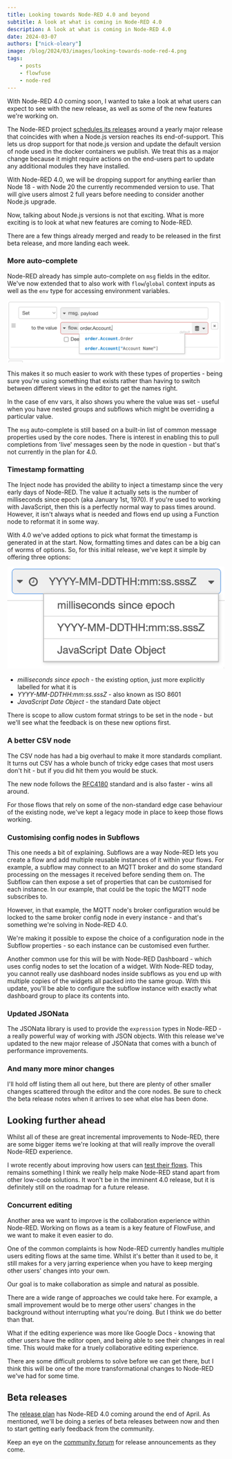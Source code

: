 ```yaml
---
title: Looking towards Node-RED 4.0 and beyond
subtitle: A look at what is coming in Node-RED 4.0
description: A look at what is coming in Node-RED 4.0
date: 2024-03-07
authors: ["nick-oleary"]
image: /blog/2024/03/images/looking-towards-node-red-4.png
tags:
    - posts
    - flowfuse
    - node-red
---
```


With Node-RED 4.0 coming soon, I wanted to take a look at what users can expect to see with the new release,
as well as some of the new features we're working on.

<!--more-->

The Node-RED project [schedules its releases](https://nodered.org/about/releases/) around a yearly major release that coincides with when a Node.js version
reaches its end-of-support. This lets us drop support for that node.js version and update the default version of node used
in the docker containers we publish. We treat this as a major change because  it might require actions on the end-users part to update any additional modules they have installed.

With Node-RED 4.0, we will be dropping support for anything earlier than Node 18 - with Node 20 the currently recommended version to use. That will give users almost 2 full years before needing to consider another Node.js upgrade.

Now, talking about Node.js versions is not that exciting. What is more exciting is to look at what new features are coming to Node-RED.

There are a few things already merged and ready to be released in the first beta release, and more landing each week.

### More auto-complete

Node-RED already has simple auto-complete on `msg` fields in the editor. We've now extended that to also work with `flow`/`global` context inputs as well as the `env` type for accessing environment variables.

![Node-RED editor autocompleting properties](./images/nr4-auto-complete.png "Node-RED editor autocompleting properties")

This makes it so much easier to work with these types of properties - being sure you're using something that exists rather than having to switch between different views in the editor to get the names right.

In the case of env vars, it also shows you where the value was set - useful when you have nested groups and subflows which might be overriding a particular value.

The `msg` auto-complete is still based on a built-in list of common message properties used by the core nodes. There is interest in enabling this to pull completions from 'live' messages seen by the node in question - but that's not currently in the plan for 4.0.

### Timestamp formatting

The Inject node has provided the ability to inject a timestamp since the very early days of Node-RED. The value it actually sets is the number of milliseconds since epoch (aka January 1st, 1970). If you're used to working with JavaScript, then this is a perfectly normal way to pass times around. However, it isn't always what is needed and flows end up using a Function node to reformat it in some way.

With 4.0 we've added options to pick what format the timestamp is generated in at the start. Now, formatting times and dates can be a big can of worms of options. So, for this initial release, we've kept it simple by offering three options:

!["Format options for Node-RED timestamp"](./images/nr4-timestamp-formatting.png "Format options for Node-RED timestamp")

 - *milliseconds since epoch* - the existing option, just more explicitly labelled for what it is
 - *YYYY-MM-DDTHH:mm:ss.sssZ* - also known as ISO 8601
 - *JavaScript Date Object* - the standard Date object

There is scope to allow custom format strings to be set in the node - but we'll see what the feedback is on these new options first.

### A better CSV node

The CSV node has had a big overhaul to make it more standards compliant. It turns out CSV has a whole bunch of tricky edge cases that most users don't hit - but if you did hit them you would be stuck.

The new node follows the [RFC4180](https://www.ietf.org/rfc/rfc4180.txt) standard and is also faster - wins all around.

For those flows that rely on some of the non-standard edge case behaviour of the existing node, we've kept a legacy mode in place to keep those flows working.


### Customising config nodes in Subflows

This one needs a bit of explaining. Subflows are a way Node-RED lets you create a flow and add multiple reusable instances of it within your flows. For example, a subflow may connect to an MQTT broker and do some standard processing on the messages it received before sending them on. The Subflow can then expose a set of properties that can be customised for each instance. In our example, that could be the topic the MQTT node subscribes to.

However, in that example, the MQTT node's broker configuration would be locked to the same broker config node in every instance - and that's something we're solving in Node-RED 4.0.

We're making it possible to expose the choice of a configuration node in the Subflow properties - so each instance can be customised even further.

Another common use for this will be with Node-RED Dashboard - which uses config nodes to set the location of a widget. With Node-RED today, you cannot really use dashboard nodes inside subflows as you end up with multiple copies of the widgets all packed into the same group. With this update, you'll be able to configure the subflow instance with exactly what dashboard group to place its contents into.

### Updated JSONata

The JSONata library is used to provide the `expression` types in Node-RED - a really powerful way of working with JSON objects. With this release we've updated to the new major release of JSONata that comes with a bunch of performance improvements.

### And many more minor changes

I'll hold off listing them all out here, but there are plenty of other smaller changes scattered through the editor and the core nodes. Be sure to check the beta release notes when it arrives to see what else has been done.

## Looking further ahead

Whilst all of these are great incremental improvements to Node-RED, there are some bigger items we're looking at that will really improve the overall Node-RED experience.

I wrote recently about improving how users can [test their flows](/blog/2024/02/software-development-in-node-red/#testing). This remains something I think we really help make Node-RED stand apart from other low-code solutions. It won't be in the imminent 4.0 release, but it is definitely still on the roadmap for a future release.

### Concurrent editing

Another area we want to improve is the collaboration experience within Node-RED. Working on flows as a team is a key feature of FlowFuse, and we want to make it even easier to do.

One of the common complaints is how Node-RED currently handles multiple users editing flows at the same time. Whilst it's better than it used to be, it still makes for a very jarring experience when you have to keep merging other users' changes into your own.

Our goal is to make collaboration as simple and natural as possible.

There are a wide range of approaches we could take here. For example, a small improvement would be to merge other users' changes in the background without interrupting what you're doing. But I think we do better than that.

What if the editing experience was more like Google Docs - knowing that other users have the editor open, and being able to see their changes in real time. This would make for a truely collaborative editing experience.

There are some difficult problems to solve before we can get there, but I think this will be one of the more transformational changes to Node-RED we've had for some time.

## Beta releases

The [release plan](https://nodered.org/about/releases/) has Node-RED 4.0 coming around the end of April. As mentioned, we'll be doing a series of beta releases between now and then to start getting early feedback from the community.

Keep an eye on the [community forum](https://discourse.nodered.org/c/news/9) for release announcements as they come.



